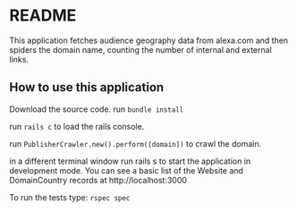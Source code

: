 # README

This application fetches audience geography data from alexa.com and then spiders the domain name, counting the number of internal and external links.

## How to use this application
Download the source code.
run `bundle install`

run `rails c` to load the rails console.

run `PublisherCrawler.new().perform([domain])` to crawl the domain.

in a different terminal window run rails s to start the application in development mode.
You can see a basic list of the Website and DomainCountry records at http://localhost:3000

To run the tests type:
`rspec spec`
